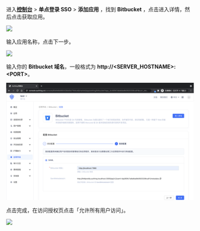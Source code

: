 <IntegrationDetailCard :title="`在 ${$localeConfig.brandName} 中创建应用`">

进入[**控制台**](https://console.authing.cn) > **单点登录 SSO** > **添加应用** ，找到 **Bitbucket** ，点击进入详情，然后点击获取应用。

![](~@imagesZhCn/integration/bitbucket/1-1.png)

输入应用名称，点击下一步。

![](~@imagesZhCn/integration/bitbucket/1-2.png)

输入你的 **Bitbucket 域名**，一般格式为 **http://&lt;SERVER_HOSTNAME&gt;:&lt;PORT&gt;**。

<img src="../../images/integration/bitbucket/1-3.png" class="md-img-padding" />

点击完成，在访问授权页点击「允许所有用户访问」。

![](~@imagesZhCn/integration/bitbucket/1-4.png)

</IntegrationDetailCard>
